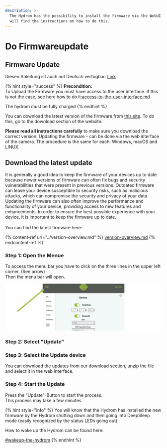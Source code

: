 ```yaml
---
description: >-
  The Hydrom has the possibility to install the firmware via the WebUI. Here you
  will find the instructions on how to do this.
---
```


# Do Firmwareupdate

## Firmware Update

Diesen Anleitung ist auch auf Deutsch verfügbar: [Link](https://anleitung.hydrom.io)

{% hint style="success" %}
**Precondition:**\
To Upload the Firmware you must have access to the user interface. If this is not the case, see here how to do it:[access-to-the-user-interface.md](access-to-the-user-interface.md "mention")

The hydrom must be fully charged
{% endhint %}

You can download the latest version of the firmware from [this site](../version-overview.md#latest-firmware). To do this, go to the download section of the website.

**Please read all instructions carefully** to make sure you download the correct version. Updating the firmware - can be done via the web interface of the camera. The procedure is the same for each: Windows, macOS and LINUX.

## Download the latest update

It is generally a good idea to keep the firmware of your devices up to date because newer versions of firmware can often fix bugs and security vulnerabilities that were present in previous versions. Outdated firmware can leave your device susceptible to security risks, such as malicious attacks, which can compromise the security and privacy of your data. Updating the firmware can also often improve the performance and functionality of your device, providing access to new features and enhancements. In order to ensure the best possible experience with your device, it is important to keep the firmware up to date.\
\
You can find the latest firmware here:

{% content-ref url="../version-overview.md" %}
[version-overview.md](../version-overview.md)
{% endcontent-ref %}

### Step 1: Open the Menue

To access the menu bar you have to click on the three lines in the upper left corner. (See arrow)\
Then the menu bar will open.

![access the menu bar by clicking the three lines in the upper left corner](../.gitbook/assets/Folie4.png)

### Step 2: Select "Update"

### Step 3: Select the Update device

You can download the updates from our download section, unzip the file and select it in the web interface.

### Step 4: Start the Update

Press the "Update"-Button to start the process. \
This process may take a few minutes.

{% hint style="info" %}
You will know that the Hydrom has installed the new firmware by the Hydrom shutting down and then going into DeepSleep mode (easily recognized by the status LEDs going out).

How to wake up the Hydrom can be found here:

[#wakeup-the-hydrom](../other-settings/enable-deepsleep.md#wakeup-the-hydrom "mention")
{% endhint %}
